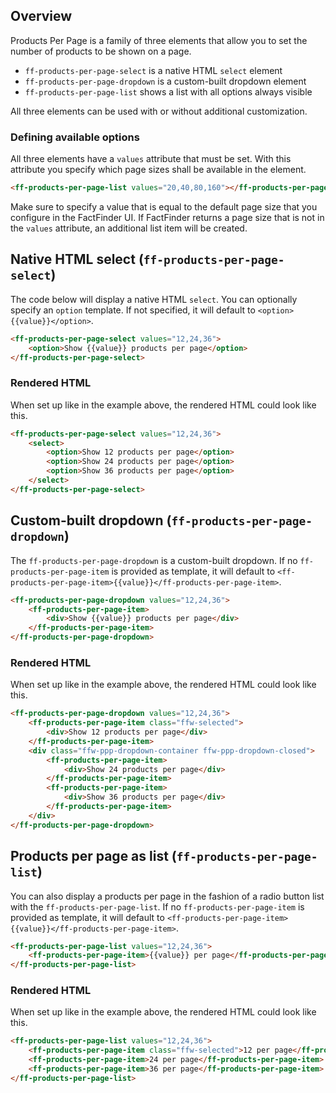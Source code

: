 ## Overview

Products Per Page is a family of three elements that allow you to set the number of products to be shown on a page.

- `ff-products-per-page-select` is a native HTML `select` element
- `ff-products-per-page-dropdown` is a custom-built dropdown element
- `ff-products-per-page-list` shows a list with all options always visible

All three elements can be used with or without additional customization.


### Defining available options

All three elements have a `values` attribute that must be set.
With this attribute you specify which page sizes shall be available in the element.

```html
<ff-products-per-page-list values="20,40,80,160"></ff-products-per-page-list>
```

Make sure to specify a value that is equal to the default page size that you configure in the FactFinder UI.
If FactFinder returns a page size that is not in the `values` attribute, an additional list item will be created.


## Native HTML select (`ff-products-per-page-select`)

The code below will display a native HTML `select`.
You can optionally specify an `option` template.
If not specified, it will default to `<option>{{value}}</option>`.

```html
<ff-products-per-page-select values="12,24,36">
    <option>Show {{value}} products per page</option>
</ff-products-per-page-select>
```


### Rendered HTML

When set up like in the example above, the rendered HTML could look like this.

```html
<ff-products-per-page-select values="12,24,36">
    <select>
        <option>Show 12 products per page</option>
        <option>Show 24 products per page</option>
        <option>Show 36 products per page</option>
    </select>
</ff-products-per-page-select>
```


## Custom-built dropdown (`ff-products-per-page-dropdown`)

The `ff-products-per-page-dropdown` is a custom-built dropdown.
If no `ff-products-per-page-item` is provided as template, it will default to `<ff-products-per-page-item>{{value}}</ff-products-per-page-item>`.

```html
<ff-products-per-page-dropdown values="12,24,36">
    <ff-products-per-page-item>
        <div>Show {{value}} products per page</div>
    </ff-products-per-page-item>
</ff-products-per-page-dropdown>
```


### Rendered HTML

When set up like in the example above, the rendered HTML could look like this.

```html
<ff-products-per-page-dropdown values="12,24,36">
    <ff-products-per-page-item class="ffw-selected">
        <div>Show 12 products per page</div>
    </ff-products-per-page-item>
    <div class="ffw-ppp-dropdown-container ffw-ppp-dropdown-closed">
        <ff-products-per-page-item>
            <div>Show 24 products per page</div>
        </ff-products-per-page-item>
        <ff-products-per-page-item>
            <div>Show 36 products per page</div>
        </ff-products-per-page-item>
    </div>
</ff-products-per-page-dropdown>
```


## Products per page as list (`ff-products-per-page-list`)

You can also display a products per page in the fashion of a radio button list with the `ff-products-per-page-list`.
If no `ff-products-per-page-item` is provided as template, it will default to `<ff-products-per-page-item>{{value}}</ff-products-per-page-item>`.

```html
<ff-products-per-page-list values="12,24,36">
    <ff-products-per-page-item>{{value}} per page</ff-products-per-page-item>
</ff-products-per-page-list>
```


### Rendered HTML

When set up like in the example above, the rendered HTML could look like this.

```html
<ff-products-per-page-list values="12,24,36">
    <ff-products-per-page-item class="ffw-selected">12 per page</ff-products-per-page-item>
    <ff-products-per-page-item>24 per page</ff-products-per-page-item>
    <ff-products-per-page-item>36 per page</ff-products-per-page-item>
</ff-products-per-page-list>
```
